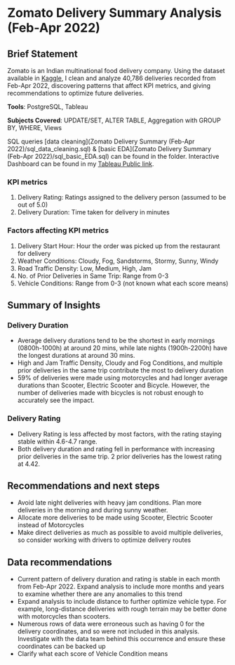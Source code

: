 # Zomato Delivery Summary Analysis (Feb-Apr 2022)
## Brief Statement
Zomato is an Indian multinational food delivery company. Using the dataset available in [Kaggle](https://www.kaggle.com/datasets/saurabhbadole/zomato-delivery-operations-analytics-dataset/data), I clean and analyze 40,786 deliveries recorded from Feb-Apr 2022, discovering patterns that affect KPI metrics, and giving recommendations to optimize future deliveries.

**Tools**: PostgreSQL, Tableau 

**Subjects Covered**: UPDATE/SET, ALTER TABLE, Aggregation with GROUP BY, WHERE, Views

SQL queries [data cleaning](Zomato Delivery Summary (Feb-Apr 2022)/sql_data_cleaning.sql) & [basic EDA](Zomato Delivery Summary (Feb-Apr 2022)/sql_basic_EDA.sql) can be found in the folder. Interactive Dashboard can be found in my [Tableau Public link](https://public.tableau.com/views/ZomatoDeliverySummaryFeb-Apr2022/Dashboard1?:language=en-US&:sid=&:redirect=auth&:display_count=n&:origin=viz_share_link).

### KPI metrics
1. Delivery Rating: Ratings assigned to the delivery person (assumed to be out of 5.0)
2. Delivery Duration: Time taken for delivery in minutes

### Factors affecting KPI metrics
1. Delivery Start Hour: Hour the order was picked up from the restaurant for delivery
2. Weather Conditions: Cloudy, Fog, Sandstorms, Stormy, Sunny, Windy
3. Road Traffic Density: Low, Medium, High, Jam
4. No. of Prior Deliveries in Same Trip: Range from 0-3
5. Vehicle Conditions: Range from 0-3 (not known what each score means)

## Summary of Insights
### Delivery Duration
- Average delivery durations tend to be the shortest in early mornings (0800h-1000h) at around 20 mins, while late nights (1900h-2200h) have the longest durations at around 30 mins.
- High and Jam Traffic Density, Cloudy and Fog Conditions, and multiple prior deliveries in the same trip contribute the most to delivery duration
- 59% of deliveries were made using motorcycles and had longer average durations than Scooter, Electric Scooter and Bicycle. However, the number of deliveries made with bicycles is not robust enough to accurately see the impact.

### Delivery Rating
- Delivery Rating is less affected by most factors, with the rating staying stable within 4.6-4.7 range.
- Both delivery duration and rating fell in performance with increasing prior deliveries in the same trip. 2 prior deliveries has the lowest rating at 4.42.

## Recommendations and next steps
- Avoid late night deliveries with heavy jam conditions. Plan more deliveries in the morning and during sunny weather.
- Allocate more deliveries to be made using Scooter, Electric Scooter instead of Motorcycles
- Make direct deliveries as much as possible to avoid multiple deliveries, so consider working with drivers to optimize delivery routes

## Data recommendations
- Current pattern of delivery duration and rating is stable in each month from Feb-Apr 2022. Expand analysis to include more months and years to examine whether there are any anomalies to this trend
- Expand analysis to include distance to further optimize vehicle type. For example, long-distance deliveries with rough terrain may be better done with motorcycles than scooters.
- Numerous rows of data were erroneous such as having 0 for the delivery coordinates, and so were not included in this analysis. Investigate with the data team behind this occurrence and ensure these coordinates can be backed up
- Clarify what each score of Vehicle Condition means
